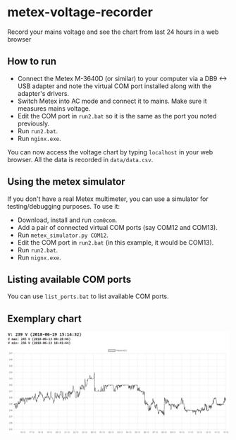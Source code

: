 # metex-voltage-recorder
Record your mains voltage and see the chart from last 24 hours in a web browser

## How to run
- Connect the Metex M-3640D (or similar) to your computer via a DB9 <-> USB adapter and note the virtual COM port installed along with the adapter's drivers.
- Switch Metex into AC mode and connect it to mains. Make sure it measures mains voltage.
- Edit the COM port in `run2.bat` so it is the same as the port you noted previously.
- Run `run2.bat`.
- Run `nginx.exe`.

You can now access the voltage chart by typing `localhost` in your web browser. All the data is recorded in `data/data.csv`.

## Using the metex simulator
If you don't have a real Metex multimeter, you can use a simulator for testing/debugging purposes. To use it:
- Download, install and run `com0com`.
- Add a pair of connected virtual COM ports (say COM12 and COM13).
- Run `metex_simulator.py COM12`.
- Edit the COM port in `run2.bat` (in this example, it would be COM13).
- Run `run2.bat`.
- Run `nignx.exe`.

## Listing available COM ports
You can use `list_ports.bat` to list available COM ports.

## Exemplary chart

![Exemplary chart](chart_example.png)
